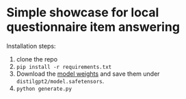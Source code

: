 # Simple showcase for local questionnaire item answering

Installation steps: 
1. clone the repo
2. `pip install -r requirements.txt`
3. Download the [model weights](https://huggingface.co/distilbert/distilgpt2/resolve/main/model.safetensors) and save them under `distilgpt2/model.safetensors`.
4. `python generate.py`